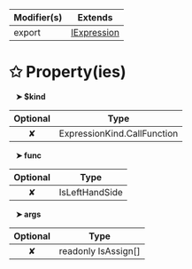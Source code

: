 | Modifier(s)                            | Extends                                    |
|----------------------------------------|--------------------------------------------|
| export | [IExpression](/runtime/interface/ast/iexpression.md) |

# &#10025; Property(ies)

&nbsp;&nbsp; **&#10148; $kind**

| Optional                           | Type                         |
|:----------------------------------:|------------------------------|
| ✘ | ExpressionKind.CallFunction |

&nbsp;&nbsp; **&#10148; func**

| Optional                           | Type                         |
|:----------------------------------:|------------------------------|
| ✘ | IsLeftHandSide |

&nbsp;&nbsp; **&#10148; args**

| Optional                           | Type                         |
|:----------------------------------:|------------------------------|
| ✘ | readonly IsAssign[] |